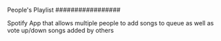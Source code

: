 People's Playlist
#################

Spotify App that allows multiple people to add songs to queue as well as vote up/down songs added by others
